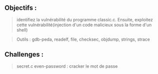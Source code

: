 ## Objectifs : 
> identifiez la vulnérabilité du programme classic.c. Ensuite, exploitez cette vulnérabilité(injection d'un code malicieux sous la forme d'un shell)

> Outils : gdb-peda, readelf, file, checksec, objdump, strings, strace

## Challenges :
> secret.c
> even-password : cracker le mot de passe
